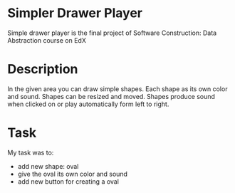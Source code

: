 # Simpler Drawer Player
Simple drawer player is the final project of Software Construction: Data Abstraction course on EdX

# Description
In the given area you can draw simple shapes. Each shape as its own color and sound.
Shapes can be resized and moved.
Shapes produce sound when clicked on or play automatically form left to right.

# Task
My task was to:
- add new shape: oval
- give the oval its own color and sound
- add new button for creating a oval

